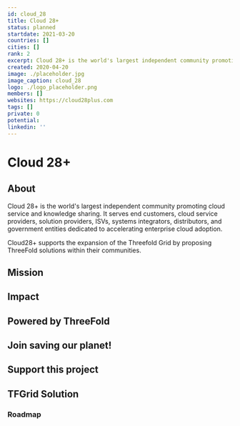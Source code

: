 ```yaml
---
id: cloud_28
title: Cloud 28+
status: planned
startdate: 2021-03-20
countries: []
cities: []
rank: 2
excerpt: Cloud 28+ is the world's largest independent community promoting cloud service and knowledge sharing.
created: 2020-04-20
image: ./placeholder.jpg
image_caption: cloud_28
logo: ./logo_placeholder.png
members: []
websites: https://cloud28plus.com
tags: []
private: 0
potential:
linkedin: ''
---
```


# Cloud 28+

## About

Cloud 28+ is the world's largest independent community promoting cloud service and knowledge sharing. It serves end customers, cloud service providers, solution providers, ISVs, systems integrators, distributors, and government entities dedicated to accelerating enterprise cloud adoption.

Cloud28+ supports the expansion of the Threefold Grid by proposing ThreeFold solutions within their communities. 

## Mission

## Impact

## Powered by ThreeFold

## Join saving our planet!

## Support this project

## TFGrid Solution

### Roadmap



